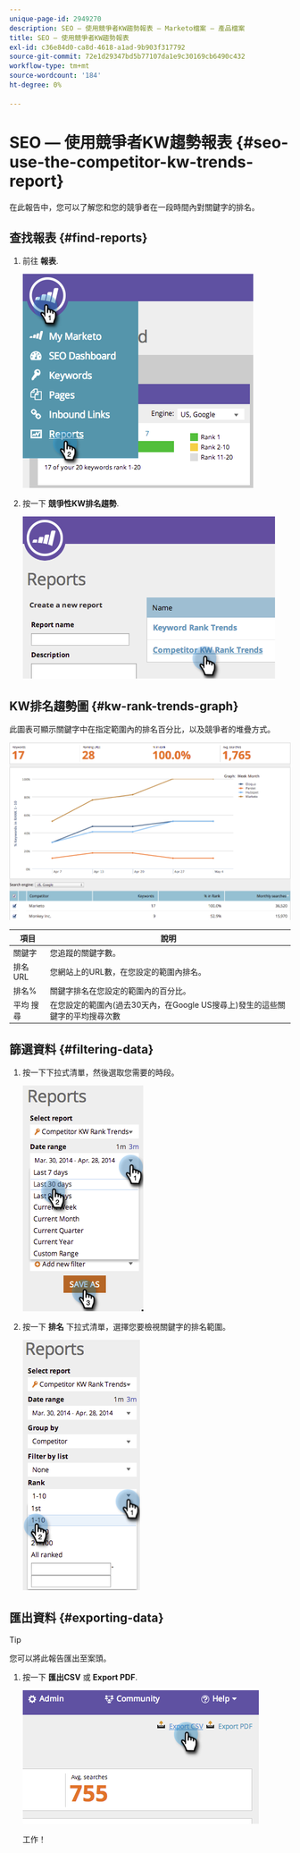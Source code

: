 ```yaml
---
unique-page-id: 2949270
description: SEO — 使用競爭者KW趨勢報表 — Marketo檔案 — 產品檔案
title: SEO — 使用競爭者KW趨勢報表
exl-id: c36e84d0-ca8d-4618-a1ad-9b903f317792
source-git-commit: 72e1d29347bd5b77107da1e9c30169cb6490c432
workflow-type: tm+mt
source-wordcount: '184'
ht-degree: 0%

---
```


# SEO — 使用競爭者KW趨勢報表 {#seo-use-the-competitor-kw-trends-report}

在此報告中，您可以了解您和您的競爭者在一段時間內對關鍵字的排名。

## 查找報表 {#find-reports}

1. 前往 **報表**.

   ![](assets/image2014-9-18-14-3a6-3a18.png)

1. 按一下 **競爭性KW排名趨勢**.

   ![](assets/image2014-9-18-14-3a6-3a37.png)

## KW排名趨勢圖 {#kw-rank-trends-graph}

此圖表可顯示關鍵字中在指定範圍內的排名百分比，以及競爭者的堆疊方式。

![](assets/image2014-9-18-14-3a7-3a1.png)

| 項目 | 說明 |
|---|---|
| 關鍵字 | 您追蹤的關鍵字數。 |
| 排名URL | 您網站上的URL數，在您設定的範圍內排名。 |
| 排名% | 關鍵字排名在您設定的範圍內的百分比。 |
| 平均 搜尋 | 在您設定的範圍內(過去30天內，在Google US搜尋上)發生的這些關鍵字的平均搜尋次數 |

## 篩選資料 {#filtering-data}

1. 按一下下拉式清單，然後選取您需要的時段。

   ![](assets/image2014-9-18-14-3a7-3a17.png)

1. 按一下 **排名** 下拉式清單，選擇您要檢視關鍵字的排名範圍。

   ![](assets/image2014-9-18-14-3a8-3a26.png)

## 匯出資料  {#exporting-data}

>[!TIP]
>
>您可以將此報告匯出至案頭。

1. 按一下 **匯出CSV** 或 **Export PDF**.

   ![](assets/image2014-9-18-14-3a9-3a49.png)

   工作！
